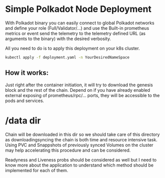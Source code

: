 # Simple Polkadot Node  Deployment
 
With Polkadot binary you can easily connect to  global Polkadot networks and define your role (Full/Validator/...) and use the Built-in prometheus metrics or event send the telemetry to the telemetry defined URL (as arguments to the binary) with the desired verbosity.

All you need to do is to apply this deployment on your k8s cluster.    
```sh
kubectl apply -f deployment.yaml -n YourDesiredNameSpace
```
## How it works:
Just right after the container initiation, it will try to download the genesis block and the rest of the chain. Depend on if you have already enabled external exposing of prometheus/rpc/... ports, they will be accessible to the pods and services.

# /data dir
Chain will be downloaded in this dir so we should take care of this directory as downloadingsyncing the chain is both time and resource intensive task. Using PVC and Snappshots of previously synced Volumes on the cluster may help accelerating this procedure and can be considered.

Readyness and Liveness probs should be considered as well but I need to know more about the application to understand which method should be implemented for each of them.